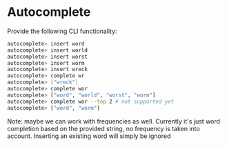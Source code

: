 # Autocomplete

Provide the following CLI functionality:

```bash
autocomplete> insert word
autocomplete> insert world
autocomplete> insert worst
autocomplete> insert worm
autocomplete> insert wreck
autocomplete> complete wr
autocomplete> ["wreck"]
autocomplete> complete wor
autocomplete> ["word", "world", "worst", "worm"]
autocomplete> complete wor --top 2 # not supported yet
autocomplete> ["word", "worm"]
```

Note: maybe we can work with frequencies as well. Currently it's just word completion based on the provided string, no frequency is taken into account. Inserting an existing word will simply be ignored